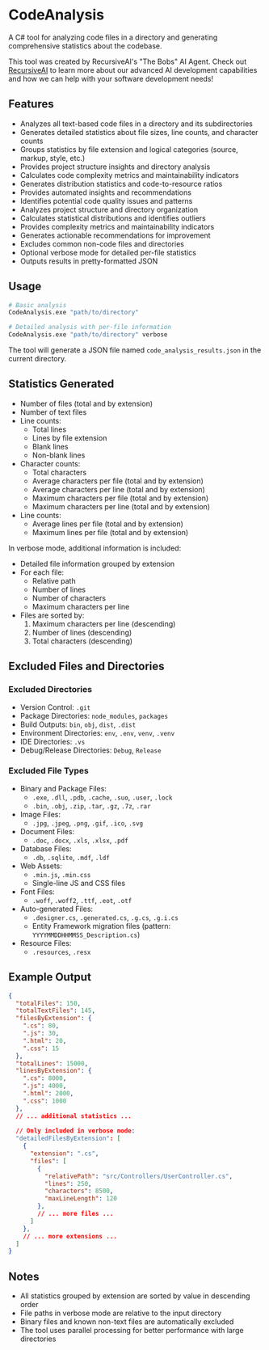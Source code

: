 # CodeAnalysis
A C# tool for analyzing code files in a directory and generating comprehensive statistics about the codebase.

This tool was created by RecursiveAI's "The Bobs" AI Agent. Check out [RecursiveAI](https://recursiveai.net) to learn more about our advanced AI development capabilities and how we can help with your software development needs!

## Features

- Analyzes all text-based code files in a directory and its subdirectories
- Generates detailed statistics about file sizes, line counts, and character counts
- Groups statistics by file extension and logical categories (source, markup, style, etc.)
- Provides project structure insights and directory analysis
- Calculates code complexity metrics and maintainability indicators
- Generates distribution statistics and code-to-resource ratios
- Provides automated insights and recommendations
- Identifies potential code quality issues and patterns
- Analyzes project structure and directory organization
- Calculates statistical distributions and identifies outliers
- Provides complexity metrics and maintainability indicators
- Generates actionable recommendations for improvement
- Excludes common non-code files and directories
- Optional verbose mode for detailed per-file statistics
- Outputs results in pretty-formatted JSON

## Usage

```bash
# Basic analysis
CodeAnalysis.exe "path/to/directory"

# Detailed analysis with per-file information
CodeAnalysis.exe "path/to/directory" verbose
```

The tool will generate a JSON file named `code_analysis_results.json` in the current directory.

## Statistics Generated

- Number of files (total and by extension)
- Number of text files
- Line counts:
  - Total lines
  - Lines by file extension
  - Blank lines
  - Non-blank lines
- Character counts:
  - Total characters
  - Average characters per file (total and by extension)
  - Average characters per line (total and by extension)
  - Maximum characters per file (total and by extension)
  - Maximum characters per line (total and by extension)
- Line counts:
  - Average lines per file (total and by extension)
  - Maximum lines per file (total and by extension)

In verbose mode, additional information is included:
- Detailed file information grouped by extension
- For each file:
  - Relative path
  - Number of lines
  - Number of characters
  - Maximum characters per line
- Files are sorted by:
  1. Maximum characters per line (descending)
  2. Number of lines (descending)
  3. Total characters (descending)

## Excluded Files and Directories

### Excluded Directories
- Version Control: `.git`
- Package Directories: `node_modules`, `packages`
- Build Outputs: `bin`, `obj`, `dist`, `.dist`
- Environment Directories: `env`, `.env`, `venv`, `.venv`
- IDE Directories: `.vs`
- Debug/Release Directories: `Debug`, `Release`

### Excluded File Types
- Binary and Package Files:
  - `.exe`, `.dll`, `.pdb`, `.cache`, `.suo`, `.user`, `.lock`
  - `.bin`, `.obj`, `.zip`, `.tar`, `.gz`, `.7z`, `.rar`
- Image Files:
  - `.jpg`, `.jpeg`, `.png`, `.gif`, `.ico`, `.svg`
- Document Files:
  - `.doc`, `.docx`, `.xls`, `.xlsx`, `.pdf`
- Database Files:
  - `.db`, `.sqlite`, `.mdf`, `.ldf`
- Web Assets:
  - `.min.js`, `.min.css`
  - Single-line JS and CSS files
- Font Files:
  - `.woff`, `.woff2`, `.ttf`, `.eot`, `.otf`
- Auto-generated Files:
  - `.designer.cs`, `.generated.cs`, `.g.cs`, `.g.i.cs`
  - Entity Framework migration files (pattern: `YYYYMMDDHHMMSS_Description.cs`)
- Resource Files:
  - `.resources`, `.resx`

## Example Output

```json
{
  "totalFiles": 150,
  "totalTextFiles": 145,
  "filesByExtension": {
    ".cs": 80,
    ".js": 30,
    ".html": 20,
    ".css": 15
  },
  "totalLines": 15000,
  "linesByExtension": {
    ".cs": 8000,
    ".js": 4000,
    ".html": 2000,
    ".css": 1000
  },
  // ... additional statistics ...
  
  // Only included in verbose mode:
  "detailedFilesByExtension": [
    {
      "extension": ".cs",
      "files": [
        {
          "relativePath": "src/Controllers/UserController.cs",
          "lines": 250,
          "characters": 8500,
          "maxLineLength": 120
        },
        // ... more files ...
      ]
    },
    // ... more extensions ...
  ]
}
```

## Notes

- All statistics grouped by extension are sorted by value in descending order
- File paths in verbose mode are relative to the input directory
- Binary files and known non-text files are automatically excluded
- The tool uses parallel processing for better performance with large directories